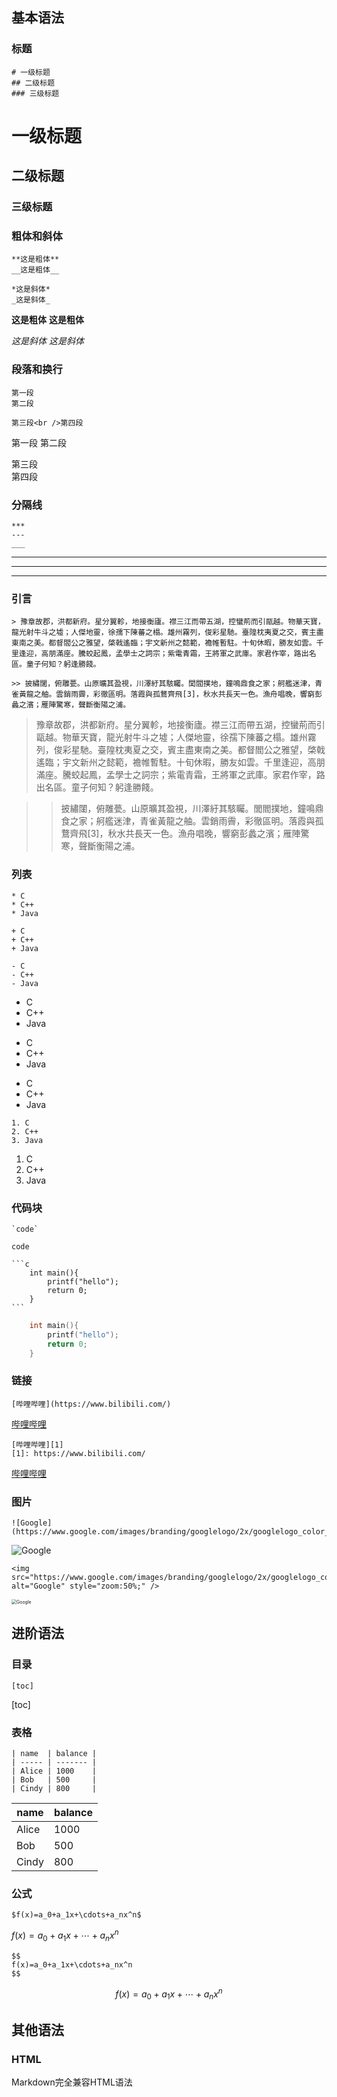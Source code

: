 ## 基本语法

### 标题

```
# 一级标题
## 二级标题
### 三级标题
```

# 一级标题
## 二级标题
### 三级标题



### 粗体和斜体

```
**这是粗体**
__这是粗体__

*这是斜体*
_这是斜体_
```

**这是粗体**
__这是粗体__

*这是斜体*
_这是斜体_



### 段落和换行

```
第一段
第二段

第三段<br />第四段
```

第一段
第二段

第三段<br />第四段



### 分隔线

```
***
---
___
```
***
---
___



### 引言

```
> 豫章故郡，洪都新府。星分翼軫，地接衡廬。襟三江而帶五湖，控蠻荊而引甌越。物華天寶，龍光射牛斗之墟；人傑地靈，徐孺下陳蕃之榻。雄州霧列，俊彩星馳。臺隍枕夷夏之交，賓主盡東南之美。都督閻公之雅望，棨戟遙臨；宇文新州之懿範，襜帷暫駐。十旬休暇，勝友如雲。千里逢迎，高朋滿座。騰蛟起鳳，孟學士之詞宗；紫電青霜，王將軍之武庫。家君作宰，路出名區。童子何知？躬逢勝餞。

>> 披繡闥，俯雕甍。山原曠其盈視，川澤紆其駭矚。閭閻撲地，鐘鳴鼎食之家；舸艦迷津，青雀黃龍之舳。雲銷雨霽，彩徹區明。落霞與孤鶩齊飛[3]，秋水共長天一色。漁舟唱晚，響窮彭蠡之濱；雁陣驚寒，聲斷衡陽之浦。
```

> 豫章故郡，洪都新府。星分翼軫，地接衡廬。襟三江而帶五湖，控蠻荊而引甌越。物華天寶，龍光射牛斗之墟；人傑地靈，徐孺下陳蕃之榻。雄州霧列，俊彩星馳。臺隍枕夷夏之交，賓主盡東南之美。都督閻公之雅望，棨戟遙臨；宇文新州之懿範，襜帷暫駐。十旬休暇，勝友如雲。千里逢迎，高朋滿座。騰蛟起鳳，孟學士之詞宗；紫電青霜，王將軍之武庫。家君作宰，路出名區。童子何知？躬逢勝餞。

>> 披繡闥，俯雕甍。山原曠其盈視，川澤紆其駭矚。閭閻撲地，鐘鳴鼎食之家；舸艦迷津，青雀黃龍之舳。雲銷雨霽，彩徹區明。落霞與孤鶩齊飛[3]，秋水共長天一色。漁舟唱晚，響窮彭蠡之濱；雁陣驚寒，聲斷衡陽之浦。



### 列表

```
* C
* C++
* Java

+ C
+ C++
+ Java

- C
- C++
- Java
```

* C
* C++
* Java



+ C
+ C++
+ Java



- C
- C++
- Java



```
1. C
2. C++
3. Java
```

1. C
2. C++
3. Java



### 代码块

```
`code`
```

`code`



```
​```c
	int main(){
		printf("hello");
		return 0;
	}
​```
```

```c
	int main(){
		printf("hello");
		return 0;
	}
```



### 链接

```
[哔哩哔哩](https://www.bilibili.com/)
```

[哔哩哔哩](https://www.bilibili.com/)



```
[哔哩哔哩][1]
[1]: https://www.bilibili.com/
```

[哔哩哔哩][1]

[1]: https://www.bilibili.com/



### 图片

```
![Google](https://www.google.com/images/branding/googlelogo/2x/googlelogo_color_272x92dp.png)
```

![Google](https://www.google.com/images/branding/googlelogo/2x/googlelogo_color_272x92dp.png)

```
<img src="https://www.google.com/images/branding/googlelogo/2x/googlelogo_color_272x92dp.png" alt="Google" style="zoom:50%;" />
```

<img src="https://www.google.com/images/branding/googlelogo/2x/googlelogo_color_272x92dp.png" alt="Google" style="zoom:50%;" />



## 进阶语法

### 目录

```
[toc]
```

[toc]

### 表格

```
| name  | balance |
| ----- | ------- |
| Alice | 1000    |
| Bob   | 500     |
| Cindy | 800     |
```

| name  | balance |
| ----- | ------- |
| Alice | 1000    |
| Bob   | 500     |
| Cindy | 800     |



### 公式

```
$f(x)=a_0+a_1x+\cdots+a_nx^n$
```

$f(x)=a_0+a_1x+\cdots+a_nx^n$



```
$$
f(x)=a_0+a_1x+\cdots+a_nx^n
$$
```

$$
f(x)=a_0+a_1x+\cdots+a_nx^n
$$



## 其他语法

### HTML

Markdown完全兼容HTML语法